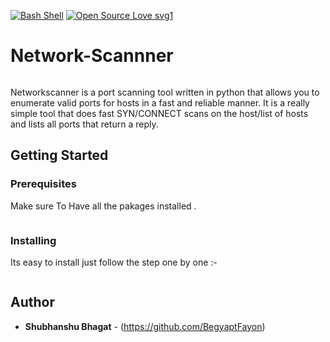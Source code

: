 [![Bash Shell](https://badges.frapsoft.com/bash/v1/bash.png?v=103)](https://github.com/ellerbrock/open-source-badges/)
[![Open Source Love svg1](https://badges.frapsoft.com/os/v1/open-source.svg?v=103)](https://github.com/ellerbrock/open-source-badges/)

# Network-Scannner

![]()

Networkscanner is a port scanning tool written in python that allows you to enumerate valid ports for hosts in a fast and reliable manner. It is a really simple tool that does fast SYN/CONNECT scans on the host/list of hosts and lists all ports that return a reply.

## Getting Started

### Prerequisites

Make sure To Have all the pakages installed .

```

```

### Installing

Its easy to install just follow the step one by one :-

```bash


```

## Author

- **Shubhanshu Bhagat** - (https://github.com/BegyaptFayon)
